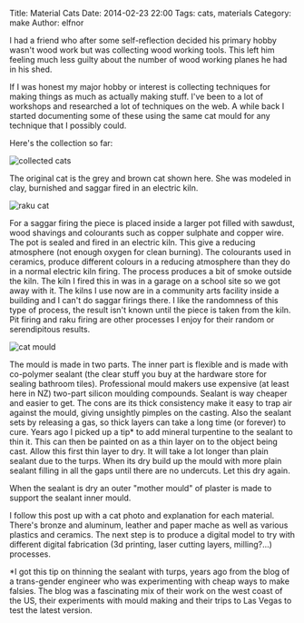 Title: Material Cats
Date: 2014-02-23 22:00
Tags: cats, materials
Category: make
Author: elfnor


I had a friend who after some self-reflection decided his primary hobby wasn't wood work but was collecting wood working tools. This left him feeling much less guilty about the number of wood working planes he had in his shed.

If I was honest my major hobby or interest is collecting techniques for making things as much as actually making stuff. I've been to a lot of workshops and researched a lot of techniques on the web. A while back I started documenting some of these using the same cat mould for any technique that I possibly could.

Here's the collection so far:

![collected cats][collected cats]

The original cat is the grey and brown cat shown here. She was modeled in clay, burnished and saggar fired in an electric kiln.

![raku cat][raku cat]

For a saggar firing the piece is placed inside a larger pot filled with sawdust, wood shavings and colourants such as copper sulphate and copper wire. The pot is sealed and fired in an electric kiln. This give a reducing atmosphere (not enough oxygen for clean burning). The colourants used in ceramics, produce different colours in a reducing atmosphere than they do in a normal electric kiln firing. The process produces a bit of smoke outside the kiln. The kiln I fired this in was in a garage on a school site so we got away with it. The kilns I use now are in a community arts facility inside a building and I can't do saggar firings there. I like the randomness of this type of process, the result isn't known until the piece is taken from the kiln. Pit firing and raku firing are other processes I enjoy for their random or serendipitous results.

![cat mould][cat mould]

The mould is made in two parts. The inner part is flexible and is made with co-polymer sealant (the clear stuff you buy at the hardware store for sealing bathroom tiles). Professional mould makers use expensive (at least here in NZ) two-part silicon moulding compounds. Sealant is way cheaper and easier to get. The cons are its thick consistency make it easy to trap air against the mould, giving unsightly pimples on the casting. Also the  sealant sets by releasing a gas, so thick layers can take a long time (or forever) to cure. Years ago I picked up a tip* to add mineral turpentine to the sealant to thin it. This can then be painted on as a thin layer on to the object being cast. Allow this first thin layer to dry. It will take a lot longer than plain sealant due to the turps. When its dry build up the mould with more plain sealant filling in all the gaps until there are no undercuts. Let this dry again.

When the sealant is dry an outer "mother mould" of plaster is made to support the sealant inner mould.

I follow this post up with a cat photo and explanation for each material. There's bronze and aluminum, leather and paper mache as well as various plastics and ceramics. The next step is to produce a digital model to try with different digital fabrication (3d printing, laser cutting layers, milling?...) processes.

*I got this tip on thinning the sealant with turps, years ago from the blog of a trans-gender engineer who was experimenting with cheap ways to make falsies. The blog was a fascinating mix of their work on the west coast of the US, their experiments with mould making and their trips to Las Vegas to test the latest version.

[collected cats]: {filename}/images/collected_cats.jpg
[raku cat]: {filename}/images/raku_cat.jpg
[cat mould]: {filename}/images/cat_mould.jpg


